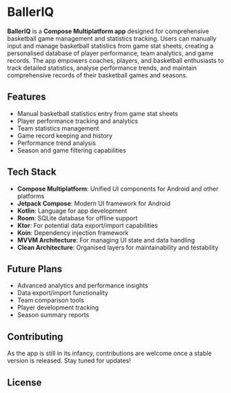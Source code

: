 # BallerIQ

**BallerIQ** is a **Compose Multiplatform app** designed for comprehensive basketball game management and statistics tracking. Users can manually input and manage basketball statistics from game stat sheets, creating a personalised database of player performance, team analytics, and game records. The app empowers coaches, players, and basketball enthusiasts to track detailed statistics, analyse performance trends, and maintain comprehensive records of their basketball games and seasons.

## Features
- Manual basketball statistics entry from game stat sheets
- Player performance tracking and analytics
- Team statistics management
- Game record keeping and history
- Performance trend analysis
- Season and game filtering capabilities

## Tech Stack
- **Compose Multiplatform**: Unified UI components for Android and other platforms
- **Jetpack Compose**: Modern UI framework for Android
- **Kotlin**: Language for app development
- **Room**: SQLite database for offline support
- **Ktor**: For potential data export/import capabilities
- **Koin**: Dependency injection framework
- **MVVM Architecture**: For managing UI state and data handling
- **Clean Architecture**: Organised layers for maintainability and testability

## Future Plans
- Advanced analytics and performance insights
- Data export/import functionality
- Team comparison tools
- Player development tracking
- Season summary reports
 
## Contributing
As the app is still in its infancy, contributions are welcome once a stable version is released. Stay tuned for updates!

## License



